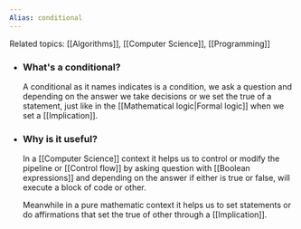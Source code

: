 ```yaml
---
Alias: conditional
---
```

Related topics:  [[Algorithms]], [[Computer Science]], [[Programming]]

+ ### What's a conditional?
	A conditional as it names indicates is a condition, we ask a question and depending on the answer we take decisions or we set the true of a statement, just like in the [[Mathematical logic|Formal logic]] when we set a [[Implication]]. 

+ ### Why is it useful?
	In a [[Computer Science]] context it helps us to control or modify the pipeline or [[Control flow]] by asking question with [[Boolean expressions]] and depending on the answer if either is true or false, will execute a block of code or other. 
	
	Meanwhile in a pure mathematic context it helps us to set statements or do affirmations that set the true of other through a [[Implication]].